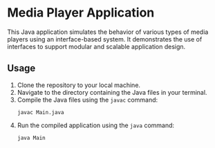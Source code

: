# Media Player Application

This Java application simulates the behavior of various types of media players using an interface-based system. It demonstrates the use of interfaces to support modular and scalable application design.

## Usage

1. Clone the repository to your local machine.
2. Navigate to the directory containing the Java files in your terminal.
3. Compile the Java files using the `javac` command:
    ```
    javac Main.java
    ```
4. Run the compiled application using the `java` command:
    ```
    java Main
    ```
   
